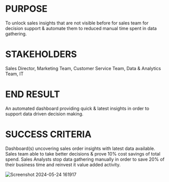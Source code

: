 # PURPOSE
To unlock sales insights that are not visible before for sales team for decision support & automate them to reduced manual time spent in data gathering.

# STAKEHOLDERS
Sales Director, Marketing Team, Customer Service Team, Data & Analytics Team, IT

# END RESULT
An automated dashboard providing quick & latest insights in order to support data driven decision making.

# SUCCESS CRITERIA
Dashboard(s) uncovering sales order insights with latest data available.
Sales team able to take better decisions & prove 10% cost savings of total spend.
Sales Analysts stop data gathering manually in order to save 20% of their business time and reinvest it value added activity.

![Screenshot 2024-05-24 161917](https://github.com/sharmiladulmi/Sales-Dataset-using-Power-BI/assets/75578997/1f2063a0-fdc6-4720-b608-f436ff4b73cb)
